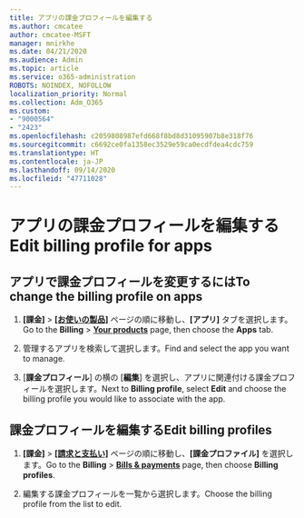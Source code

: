 ```yaml
---
title: アプリの課金プロフィールを編集する
ms.author: cmcatee
author: cmcatee-MSFT
manager: mnirkhe
ms.date: 04/21/2020
ms.audience: Admin
ms.topic: article
ms.service: o365-administration
ROBOTS: NOINDEX, NOFOLLOW
localization_priority: Normal
ms.collection: Adm_O365
ms.custom:
- "9000564"
- "2423"
ms.openlocfilehash: c2059808987efd668f8bd8d31095907b8e318f76
ms.sourcegitcommit: c6692ce0fa1358ec3529e59ca0ecdfdea4cdc759
ms.translationtype: HT
ms.contentlocale: ja-JP
ms.lasthandoff: 09/14/2020
ms.locfileid: "47711028"
---
```

# <a name="edit-billing-profile-for-apps"></a><span data-ttu-id="7f13b-102">アプリの課金プロフィールを編集する</span><span class="sxs-lookup"><span data-stu-id="7f13b-102">Edit billing profile for apps</span></span>

## <a name="to-change-the-billing-profile-on-apps"></a><span data-ttu-id="7f13b-103">アプリで課金プロフィールを変更するには</span><span class="sxs-lookup"><span data-stu-id="7f13b-103">To change the billing profile on apps</span></span>

1. <span data-ttu-id="7f13b-104">**[課金]** > **[[お使いの製品]](https://go.microsoft.com/fwlink/p/?linkid=842054)** ページの順に移動し、**[アプリ]** タブを選択します。</span><span class="sxs-lookup"><span data-stu-id="7f13b-104">Go to the **Billing** > **[Your products](https://go.microsoft.com/fwlink/p/?linkid=842054)** page, then choose the **Apps** tab.</span></span>

2. <span data-ttu-id="7f13b-105">管理するアプリを検索して選択します。</span><span class="sxs-lookup"><span data-stu-id="7f13b-105">Find and select the app you want to manage.</span></span>  

3. <span data-ttu-id="7f13b-106">[**課金プロフィール**] の横の [**編集**] を選択し、アプリに関連付ける課金プロフィールを選択します。</span><span class="sxs-lookup"><span data-stu-id="7f13b-106">Next to **Billing profile**, select **Edit** and choose the billing profile you would like to associate with the app.</span></span>

## <a name="edit-billing-profiles"></a><span data-ttu-id="7f13b-107">課金プロフィールを編集する</span><span class="sxs-lookup"><span data-stu-id="7f13b-107">Edit billing profiles</span></span>

1. <span data-ttu-id="7f13b-108">**[課金]** > **[[請求と支払い]](https://go.microsoft.com/fwlink/p/?linkid=848039)** ページの順に移動し、**[課金プロファイル]** を選択します。</span><span class="sxs-lookup"><span data-stu-id="7f13b-108">Go to the **Billing** > **[Bills & payments](https://go.microsoft.com/fwlink/p/?linkid=848039)** page, then choose **Billing profiles**.</span></span>

2. <span data-ttu-id="7f13b-109">編集する課金プロフィールを一覧から選択します。</span><span class="sxs-lookup"><span data-stu-id="7f13b-109">Choose the billing profile from the list to edit.</span></span>